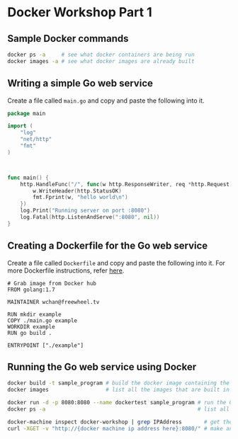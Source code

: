 # Docker Workshop Part 1

## Sample Docker commands

```bash
docker ps -a     # see what docker containers are being run
docker images -a # see what docker images are already built
```

## Writing a simple Go web service

Create a file called `main.go` and copy and paste the following into it.

```go
package main

import (
	"log"
	"net/http"
	"fmt"
)



func main() {
	http.HandleFunc("/", func(w http.ResponseWriter, req *http.Request) {
		w.WriteHeader(http.StatusOK)
		fmt.Fprint(w, "hello world\n")
	})
	log.Print("Running server on port :8080")
	log.Fatal(http.ListenAndServe(":8080", nil))
}
```

## Creating a Dockerfile for the Go web service

Create a file called `Dockerfile` and copy and paste the following into it. For more Dockerfile instructions, refer [here](https://docs.docker.com/engine/reference/builder/).

```
# Grab image from Docker hub
FROM golang:1.7

MAINTAINER wchan@freewheel.tv

RUN mkdir example
COPY ./main.go example
WORKDIR example
RUN go build .

ENTRYPOINT ["./example"]
```

## Running the Go web service using Docker

```bash
docker build -t sample_program # build the docker image containing the Go web service
docker images                  # list all the images that are built in docker

docker run -d -p 8080:8080 --name dockertest sample_program # run the Go web service inside the Docker container
docker ps -a                                                # list all the docker containers

docker-machine inspect docker-workshop | grep IPAddress       # get the ip address of the Docker virtual machine
curl -XGET -v "http://{docker machine ip address here}:8080/" # make an http request to the web service
```
